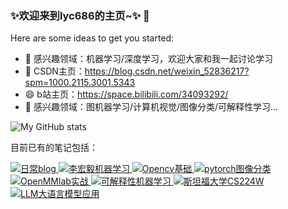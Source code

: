 ### ✨欢迎来到lyc686的主页~✨ 👋

Here are some ideas to get you started:

- 💬 感兴趣领域：机器学习/深度学习，欢迎大家和我一起讨论学习
- 🌱 CSDN主页：https://blog.csdn.net/weixin_52836217?spm=1000.2115.3001.5343
- 😄 b站主页：https://space.bilibili.com/34093292/
- 🔭 感兴趣领域：图机器学习/计算机视觉/图像分类/可解释性学习...

![My GitHub stats](https://github-readme-stats.vercel.app/api?username=lyc686&show_icons=true&theme=tokyonight)

目前已有的笔记包括：

<a href="https://github.com/lyc686/blog">
  <img alt="日常blog" src="https://img.shields.io/badge/%E6%97%A5%E5%B8%B8%E5%8D%9A%E5%AE%A2-Blog-brightgreen" />
</a>
<a href="https://github.com/lyc686/LiHongyi-2021-ML">
  <img alt="李宏毅机器学习" src="https://img.shields.io/badge/%E6%9D%8E%E5%AE%8F%E6%AF%85%E6%9C%BA%E5%99%A8%E5%AD%A6%E4%B9%A0-%E7%AC%94%E8%AE%B0-purple" />
</a>
<a href="https://github.com/lyc686/OpenCv_study">
  <img alt="Opencv基础" src="https://img.shields.io/badge/Opencv-%E5%9F%BA%E7%A1%80-blue" />
</a>
<a href="https://github.com/lyc686/datawhale_study">
  <img alt="pytorch图像分类" src="https://img.shields.io/badge/Pytorch-%E5%9B%BE%E5%83%8F%E5%88%86%E7%B1%BB-red" />
</a>
<a href="https://github.com/lyc686/OpenMMlab_AI_2023.2">
  <img alt="OpenMMlab实战" src="https://img.shields.io/badge/OpenMMlab-%E5%AE%9E%E6%88%98-lightgrey" />
</a>
<a href="https://github.com/lyc686/Explainable_learning">
  <img alt="可解释性机器学习" src="https://img.shields.io/badge/%E5%8F%AF%E8%A7%A3%E9%87%8A%E6%80%A7-Explaination-yellow" />
</a>
<a href="https://github.com/lyc686/CS224W_notes">
  <img alt="斯坦福大学CS224W" src="https://img.shields.io/badge/%E6%96%AF%E5%9D%A6%E7%A6%8F-CS224W-orange" />
</a>
<a href="https://github.com/lyc686/Datawhale_LLM">
  <img alt="LLM大语言模型应用" src=" https://img.shields.io/badge/Large Language Model Datawhale_LLM-purple" />
</a>
